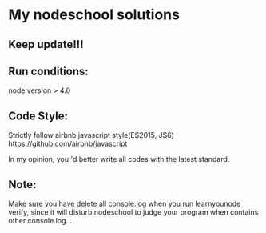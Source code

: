 My nodeschool solutions
======

Keep update!!!
-------

Run conditions:
-------
node version > 4.0

Code Style:
-------
Strictly follow airbnb javascript style(ES2015, JS6)
https://github.com/airbnb/javascript

In my opinion, you 'd better write all codes with the latest standard.

Note:
-------
Make sure you have delete all console.log when you run learnyounode verify, since it will disturb nodeschool to judge your program when contains other console.log...